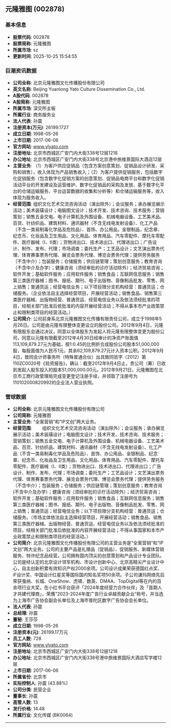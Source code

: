 ## 元隆雅图 (002878)

### 基本信息

- **股票代码**: 002878
- **股票简称**: 元隆雅图
- **所属市场**: sz
- **更新时间**: 2025-10-25 15:54:55

### 巨潮资讯数据

- **公司全称**: 北京元隆雅图文化传播股份有限公司
- **英文名称**: Beijing Yuanlong Yato Culture Dissemination Co., Ltd.
- **A股代码**: 002878
- **A股简称**: 元隆雅图
- **所属市场**: 深交所主板
- **所属行业**: 商务服务业
- **法人代表**: 孙震
- **注册资本(万元)**: 26199.1727
- **成立日期**: 1998-05-26
- **上市日期**: 2017-06-06
- **官方网站**: www.ylyato.com
- **注册地址**: 北京市西城区广安门内大街338号12层1218
- **办公地址**: 北京市西城区广安门内大街338号北京港中旅维景国际大酒店12层
- **主营业务**: （1）为客户供应促销品（包含方案创意策划、促销品设计研发、采购和销售），收入体现为产品销售收入；（2）为客户提供促销服务，包括数字化促销服务（包含数字化促销方案的创意策划、促销品电商平台和数字化促销活动平台的开发建设及运营维护、数字化促销品的采购及发放、基于数字化平台的仓储运输服务、平台运营数据的收集和分析等）和仓储运输服务等，收入体现为服务收入。
- **经营范围**: 组织文化艺术交流咨询活动（演出除外）；会议服务；承办展览展示活动；美术装璜设计；电脑图文设计；技术开发、技术咨询、技术服务；营销策划；销售五金交电、电子计算机及外围设备、机械电器设备、工艺美术品、百货、针纺织品、建筑材料、通讯器材（不含无线电发射设备）、化工产品（不含一类易制毒化学品及危险品）、首饰、办公用品，金银制品，纪念章、纪念币、化妆品及卫生用品、文化用品、体育用品、汽车零配件、摩托车零配件、医疗器械（Ⅰ、Ⅱ类）；货物进出口、技术进出口、代理进出口；广告设计、制作、发布、代理；市场调查；委托生产；工艺品设计；文艺演出票务代理、体育赛事票务代理、展览会票务代理、博览会票务代理；提供劳务服务（不含中介）；包装服务；仓储服务；供应链管理；策划创意服务；教育咨询（不含中介及办学）；健康咨询（须经审批的诊疗活动除外）；经济贸易咨询；软件开发；基础软件服务；应用软件服务；销售食品；互联网信息服务；销售第三类医疗器械；图书、报纸、期刊、电子出版物、音像制品批发、零售、网上销售；普通货运；经营电信业务；以下项目限分支机构经营：普通货运；仓储服务。（企业依法自主选择经营项目，开展经营活动；销售食品、销售第三类医疗器械、出版物经营、普通货运、经营电信业务以及依法须经批准的项目，经相关部门批准后依批准的内容开展经营活动；不得从事本市产业政策禁止和限制类项目的经营活动。）
- **公司简介**: 公司前身系北京元隆雅图文化传播有限责任公司，成立于1998年5月26日。公司是由元隆有限整体变更设立的股份公司。2012年9月4日，元隆有限股东会通过决议，同意以全体股东为发起人将元隆有限整体变更为股份公司，同意以元隆有限截至2012年4月30日经审计的净资产账面值113,109,879.27元为基础，按1:0.45的比例折合成股份公司股本51,000,000股，每股面值为人民币1元，其余62,109,879.27元计入资本公积。2012年9月4日，致同会计师事务所（特殊普通合伙）出具致同验字（2012）第110ZC0020号《验资报告》，确认：截至2012年9月4日止，贵公司（筹）已收到发起人股东投入的股本51,000,000.00元。2012年9月21日，元隆雅图在北京市工商行政管理局完成变更登记注册手续，并领取了注册号为110102000820992的企业法人营业执照。

### 雪球数据

- **公司全称**: 北京元隆雅图文化传播股份有限公司
- **公司简称**: 元隆雅图
- **主营业务**: “全案营销”和“IP文创”两大业务。
- **经营范围**: 　　组织文化艺术交流咨询活动（演出除外）；会议服务；承办展览展示活动；美术装璜设计；电脑图文设计；技术开发、技术咨询、技术服务；营销策划；销售五金交电、电子计算机及外围设备、机械电器设备、工艺美术品、百货、针纺织品、建筑材料、通讯器材（不含无线电发射设备）、化工产品（不含一类易制毒化学品及危险品）、首饰、办公用品、金银制品、纪念章、纪念币、化妆品及卫生用品、文化用品、体育用品、汽车零配件、摩托车零配件、医疗器械（Ⅰ、Ⅱ类）；货物进出口、技术进出口、代理进出口；广告设计、制作、发布、代理；市场调查；委托生产；工艺品设计；文艺演出票务代理、体育赛事票务代理、展览会票务代理、博览会票务代理；提供劳务服务（不含中介）；包装服务；仓储服务；供应链管理；策划创意服务；教育咨询(不含中介及办学）；健康咨询（须经审批的诊疗活动除外）；经济贸易咨询；软件开发；基础软件服务；应用软件服务；销售食品；互联网信息服务；销售第三类医疗器械；图书、报纸、期刊、电子出版物、音像制品批发、零售、网上销售；普通货运；经营电信业务；以下项目限分支机构经营：普通货运；仓储服务。（市场主体依法自主选择经营项目，开展经营活动；销售食品、销售第三类医疗器械、出版物经营、普通货运、经营电信业务以及依法须经批准的项目，经相关部门批准后依批准的内容开展经营活动；不得从事国家和本市产业政策禁止和限制类项目的经营活动。）
- **公司简介**: 北京元隆雅图文化传播股份有限公司的主营业务是“全案营销”和“IP文创”两大业务。公司的主要产品是礼赠品（促销品）、促销服务、新媒体营销服务、特许纪念品经营。公司拥有国内顶尖的创意策划和产品设计专业团队。公司是经认定的北京设计领军机构、市设计创新中心、北京高精尖产业设计中心，自主创新积累有效知识产权2000余项。公司设计成果荣获德国红点奖、iF设计奖、中国设计红星奖等国际国内知名奖项50余项。子公司谦玛网络先后荣获戛纳、长城、OneShow、虎啸、数英、DMAA、TopDigital等在内的百余项行业大奖，在小红书平台获评「2024年度经营力合作伙伴」及「首期人才共建代理商」，荣膺“2023-2024年度广告行业卓越贡献企业”称号，并当选为上海市广告协会副会长单位及上海市普陀区数字广告协会会长单位。
- **法人代表**: 孙震
- **总经理**: 孙震
- **董秘**: 王莎莎
- **成立日期**: 1998-05-26
- **注册资本(元)**: 26199.17万元
- **员工人数**: 728
- **官方网站**: www.ylyato.com
- **注册地址**: 北京市西城区广安门内大街338号12层1218
- **办公地址**: 北京市西城区广安门内大街338号港中旅维景国际大酒店写字楼12层
- **上市日期**: 2017-06-06
- **所属省份**: 北京市
- **实际控制人**: 孙震 (43.88%)
- **公司分类**: 民营企业
- **董事长**: 孙震
- **高管人数**: 13
- **发行价格**: 14.48
- **所属行业**: 文化传媒 (BK0064)

---